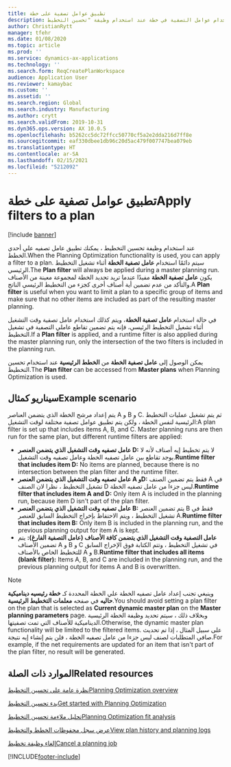 ```yaml
---
title: تطبيق عوامل تصفية على خطة
description: يشرح هذا الموضوع كيفية استخدام عوامل التصفية في خطة عند استخدام وظيفة "تحسين التخطيط".
author: ChristianRytt
manager: tfehr
ms.date: 01/08/2020
ms.topic: article
ms.prod: ''
ms.service: dynamics-ax-applications
ms.technology: ''
ms.search.form: ReqCreatePlanWorkspace
audience: Application User
ms.reviewer: kamaybac
ms.custom: ''
ms.assetid: ''
ms.search.region: Global
ms.search.industry: Manufacturing
ms.author: crytt
ms.search.validFrom: 2019-10-31
ms.dyn365.ops.version: AX 10.0.5
ms.openlocfilehash: b5262cc5dc72ffcc50770cf5a2e2dda216d7ff8e
ms.sourcegitcommit: eaf330dbee1db96c20d5ac479f007747bea079eb
ms.translationtype: HT
ms.contentlocale: ar-SA
ms.lasthandoff: 02/15/2021
ms.locfileid: "5212092"
---
```

# <a name="apply-filters-to-a-plan"></a><span data-ttu-id="6dd4c-103">تطبيق عوامل تصفية على خطة</span><span class="sxs-lookup"><span data-stu-id="6dd4c-103">Apply filters to a plan</span></span>

[!include [banner](../../includes/banner.md)]

<span data-ttu-id="6dd4c-104">عند استخدام وظيفة تحسين التخطيط ، يمكنك تطبيق عامل تصفيه علي أحدي الخطط.</span><span class="sxs-lookup"><span data-stu-id="6dd4c-104">When the Planning Optimization functionality is used, you can apply a filter to a plan.</span></span> <span data-ttu-id="6dd4c-105">سيتم دائمًا استخدام **عامل تصفية الخطة** أثناء تشغيل التخطيط الرئيسي.</span><span class="sxs-lookup"><span data-stu-id="6dd4c-105">The **Plan filter** will always be applied during a master planning run.</span></span> <span data-ttu-id="6dd4c-106">يكون **عامل تصفية الخطة** مفيدًا عندما تريد تحديد الخطة لمجموعة معينة من الأصناف والتأكد من عدم تضمين أية أصناف أخرى كجزء من التخطيط الرئيسي الناتج.</span><span class="sxs-lookup"><span data-stu-id="6dd4c-106">A **Plan filter** is useful when you want to limit a plan to a specific group of items and make sure that no other items are included as part of the resulting master planning.</span></span>

<span data-ttu-id="6dd4c-107">في حالة استخدام **عامل تصفية الخطة**، ويتم كذلك استخدام عامل تصفية وقت التشغيل أثناء تشغيل التخطيط الرئيسي، فإنه يتم تضمين تقاطع عاملي التصفية في تشغيل التخطيط.</span><span class="sxs-lookup"><span data-stu-id="6dd4c-107">If a **Plan filter** is applied, and a runtime filter is also applied during the master planning run, only the intersection of the two filters is included in the planning run.</span></span>

<span data-ttu-id="6dd4c-108">يمكن الوصول إلى **عامل تصفية الخطة** من **الخطط الرئيسية** عند استخدام تحسين التخطيط.</span><span class="sxs-lookup"><span data-stu-id="6dd4c-108">The **Plan filter** can be accessed from **Master plans** when Planning Optimization is used.</span></span>

## <a name="example-scenario"></a><span data-ttu-id="6dd4c-109">سيناريو كمثال</span><span class="sxs-lookup"><span data-stu-id="6dd4c-109">Example scenario</span></span>

<span data-ttu-id="6dd4c-110">يتم إعداد مرشح الخطة الذي يتضمن العناصر A و B و C. ثم يتم تشغيل عمليات التخطيط الرئيسية لنفس الخطة ، ولكن يتم تطبيق عوامل تصفية مختلفة لوقت التشغيل:</span><span class="sxs-lookup"><span data-stu-id="6dd4c-110">A plan filter is set up that includes items A, B, and C. Master planning runs are then run for the same plan, but different runtime filters are applied:</span></span>

- <span data-ttu-id="6dd4c-111">**عامل تصفيه وقت التشغيل الذي يتضمن العنصر D:** لا يتم تخطيط إيه أصناف لأنه لا يوجد تقاطع بين عامل تصفيه الخطة وعامل تصفيه وقت التشغيل.</span><span class="sxs-lookup"><span data-stu-id="6dd4c-111">**Runtime filter that includes item D:** No items are planned, because there is no intersection between the plan filter and the runtime filter.</span></span>
- <span data-ttu-id="6dd4c-112">**عامل تصفيه وقت التشغيل الذي يتضمن العنصر A وD:** فقط يتم تضمين الصنف A في تشغيل التخطيط ، نظرا لان الصنف D ليس جزءا من عامل تصفيه الخطة.</span><span class="sxs-lookup"><span data-stu-id="6dd4c-112">**Runtime filter that includes item A and D:** Only item A is included in the planning run, because item D isn't part of the plan filter.</span></span>
- <span data-ttu-id="6dd4c-113">**عامل تصفيه وقت التشغيل الذي يتضمن العنصر B:** يتم تضمين العنصر B فقط في تشغيل التخطيط ، ويتم الاحتفاظ بإخراج التخطيط السابق للعنصر A.</span><span class="sxs-lookup"><span data-stu-id="6dd4c-113">**Runtime filter that includes item B:** Only item B is included in the planning run, and the previous planning output for item A is kept.</span></span>
- <span data-ttu-id="6dd4c-114">**عامل التصفية وقت التشغيل الذي يتضمن كافة الأصناف (عامل التصفية الفارغ):** يتم تضمين الأصناف A و B و C في تشغيل التخطيط ، وتتم الكتابة فوق الإخراج السابق للتخطيط الخاص بالأصناف A و B.</span><span class="sxs-lookup"><span data-stu-id="6dd4c-114">**Runtime filter that includes all items (blank filter):** Items A, B, and C are included in the planning run, and the previous planning output for items A and B is overwritten.</span></span>

> [!NOTE]
> <span data-ttu-id="6dd4c-115">وينبغي تجنب إعداد عامل تصفيه الخطة علي الخطة المحددة كـ **خطة رئيسيه ديناميكية حاليه** في صفحه **معلمات التخطيط الرئيسية**.</span><span class="sxs-lookup"><span data-stu-id="6dd4c-115">You should avoid setting a plan filter on the plan that is selected as **Current dynamic master plan** on the **Master planning parameters** page.</span></span> <span data-ttu-id="6dd4c-116">وبخلاف ذلك ، سيتم تحديد وظيفة الخطة الرئيسية الديناميكية للأصناف التي تمت تصفيتها.</span><span class="sxs-lookup"><span data-stu-id="6dd4c-116">Otherwise, the dynamic master plan functionality will be limited to the filtered items.</span></span> <span data-ttu-id="6dd4c-117">على سبيل المثال ، إذا تم تحديث صافي المتطلبات لصنف ليس جزءا من عامل تصفيه الخطة ، فلن يتم إنشاء إيه نتيجة.</span><span class="sxs-lookup"><span data-stu-id="6dd4c-117">For example, if the net requirements are updated for an item that isn't part of the plan filter, no result will be generated.</span></span>

## <a name="related-resources"></a><span data-ttu-id="6dd4c-118">الموارد ذات الصلة</span><span class="sxs-lookup"><span data-stu-id="6dd4c-118">Related resources</span></span>

[<span data-ttu-id="6dd4c-119">نظرة عامة على تحسين التخطيط‬</span><span class="sxs-lookup"><span data-stu-id="6dd4c-119">Planning Optimization overview</span></span>](planning-optimization-overview.md)

[<span data-ttu-id="6dd4c-120">بدء تحسين التخطيط</span><span class="sxs-lookup"><span data-stu-id="6dd4c-120">Get started with Planning Optimization</span></span>](get-started.md)

[<span data-ttu-id="6dd4c-121">تحليل ملاءمة تحسين التخطيط</span><span class="sxs-lookup"><span data-stu-id="6dd4c-121">Planning Optimization fit analysis</span></span>](planning-optimization-fit-analysis.md)

[<span data-ttu-id="6dd4c-122">عرض سجل محفوظات الخطط والتخطيط</span><span class="sxs-lookup"><span data-stu-id="6dd4c-122">View plan history and planning logs</span></span>](plan-history-logs.md)

[<span data-ttu-id="6dd4c-123">إلغاء وظيفة تخطيط</span><span class="sxs-lookup"><span data-stu-id="6dd4c-123">Cancel a planning job</span></span>](cancel-planning-job.md)


[!INCLUDE[footer-include](../../../includes/footer-banner.md)]